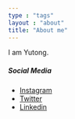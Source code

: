 ```yaml
---
type : "tags"
layout : "about"
title: "About me"
---
```


I am Yutong.

##### Social Media
- [Instagram](https://www.instagram.com/binovarghese_)
- [Twitter](https://twitter.com/binovarghese_)
- [Linkedin](https://linkedin.com/in/binovarghese-)
 

